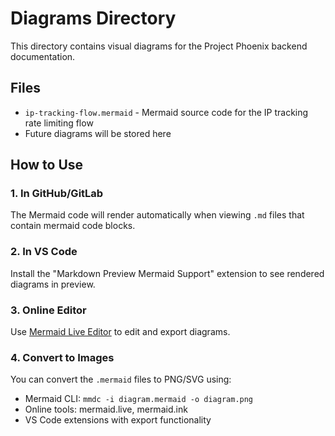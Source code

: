 # Diagrams Directory

This directory contains visual diagrams for the Project Phoenix backend documentation.

## Files

- `ip-tracking-flow.mermaid` - Mermaid source code for the IP tracking rate limiting flow
- Future diagrams will be stored here

## How to Use

### 1. In GitHub/GitLab
The Mermaid code will render automatically when viewing `.md` files that contain mermaid code blocks.

### 2. In VS Code
Install the "Markdown Preview Mermaid Support" extension to see rendered diagrams in preview.

### 3. Online Editor
Use [Mermaid Live Editor](https://mermaid.live/) to edit and export diagrams.

### 4. Convert to Images
You can convert the `.mermaid` files to PNG/SVG using:
- Mermaid CLI: `mmdc -i diagram.mermaid -o diagram.png`
- Online tools: mermaid.live, mermaid.ink
- VS Code extensions with export functionality
